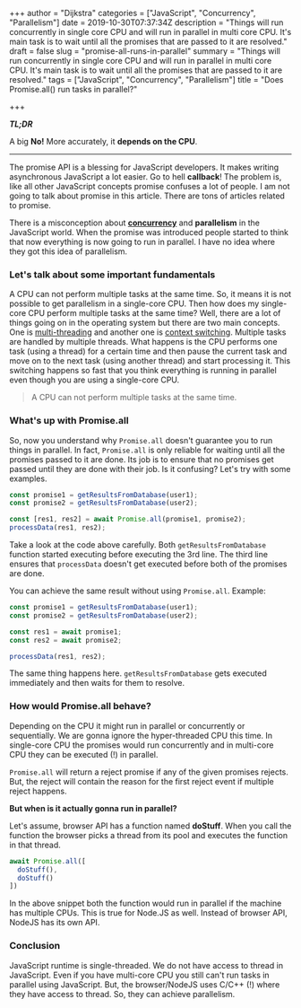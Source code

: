 +++
author = "Dijkstra"
categories = ["JavaScript", "Concurrency", "Parallelism"]
date = 2019-10-30T07:37:34Z
description = "Things will run concurrently in single core CPU and will run in parallel in multi core CPU. It's main task is to wait until all the promises that are passed to it are resolved."
draft = false
slug = "promise-all-runs-in-parallel"
summary = "Things will run concurrently in single core CPU and will run in parallel in multi core CPU. It's main task is to wait until all the promises that are passed to it are resolved."
tags = ["JavaScript", "Concurrency", "Parallelism"]
title = "Does Promise.all() run tasks in parallel?"

+++


**_TL;DR_**

A big **No!** More accurately, it **depends on the CPU**.

---

The promise API is a blessing for JavaScript developers. It makes writing asynchronous JavaScript a lot easier. Go to hell **callback**! The problem is, like all other JavaScript concepts promise confuses a lot of people. I am not going to talk about promise in this article. There are tons of articles related to promise.

There is a misconception about **[concurrency](https://en.wikipedia.org/wiki/Concurrency_(computer_science))** and **parallelism** in the JavaScript world. When the promise was introduced people started to think that now everything is now going to run in parallel. I have no idea where they got this idea of parallelism.

### Let's talk about some **important**  **fundamentals**

A CPU can not perform multiple tasks at the same time. So, it means it is not possible to get parallelism in a single-core CPU. Then how does my single-core CPU perform multiple tasks at the same time? Well, there are a lot of things going on in the operating system but there are two main concepts. One is [multi-threading](https://en.wikipedia.org/wiki/Multithreading_(computer_architecture)) and another one is [context switching](https://en.wikipedia.org/wiki/Context_switch). Multiple tasks are handled by multiple threads. What happens is the CPU performs one task (using a thread) for a certain time and then pause the current task and move on to the next task (using another thread) and start processing it. This switching happens so fast that you think everything is running in parallel even though you are using a single-core CPU.

> A CPU can not perform multiple tasks at the same time.

### What's up with Promise.all

So, now you understand why `Promise.all` doesn't guarantee you to run things in parallel. In fact, `Promise.all` is only reliable for waiting until all the promises passed to it are done. Its job is to ensure that no promises get passed until they are done with their job. Is it confusing? Let's try with some examples.

```javascript
const promise1 = getResultsFromDatabase(user1);
const promise2 = getResultsFromDatabase(user2);

const [res1, res2] = await Promise.all(promise1, promise2);
processData(res1, res2);
```

Take a look at the code above carefully. Both `getResultsFromDatabase` function started executing before executing the 3rd line. The third line ensures that `processData` doesn't get executed before both of the promises are done.

You can achieve the same result without using `Promise.all`. Example:

```javascript
const promise1 = getResultsFromDatabase(user1);
const promise2 = getResultsFromDatabase(user2);

const res1 = await promise1;
const res2 = await promise2;

processData(res1, res2);
```

The same thing happens here. `getResultsFromDatabase` gets executed immediately and then waits for them to resolve.

### How would Promise.all behave?

Depending on the CPU it might run in parallel or concurrently or sequentially. We are gonna ignore the hyper-threaded CPU this time. In single-core CPU the promises would run concurrently and in multi-core CPU they can be executed (!) in parallel.

`Promise.all` will return a reject promise if any of the given promises rejects. But, the reject will contain the reason for the first reject event if multiple reject happens.

**But when is it actually gonna run in parallel?**

Let's assume, browser API has a function named **doStuff**. When you call the function the browser picks a thread from its pool and executes the function in that thread.

```javascript
await Promise.all([
  doStuff(),
  doStuff()
])
```

In the above snippet both the function would run in parallel if the machine has multiple CPUs. This is true for Node.JS as well. Instead of browser API, NodeJS has its own API.

### Conclusion

JavaScript runtime is single-threaded. We do not have access to thread in JavaScript. Even if you have multi-core CPU you still can't run tasks in parallel using JavaScript. But, the browser/NodeJS uses C/C++ (!) where they have access to thread. So, they can achieve parallelism.



